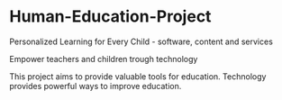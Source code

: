 # Human-Education-Project
Personalized Learning for Every Child - software, content and services 

Empower teachers and children trough technology

This project aims to provide valuable tools for education.
Technology provides powerful ways to improve education.
